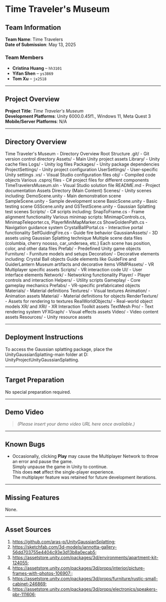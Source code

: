 # Time Traveler's Museum

## Team Information
**Team Name**: Time Travelers  
**Date of Submission**: May 13, 2025  

### Team Members
- **Cristina Huang** – `hh3101`  
- **Yifan Shen** – `ys3869`  
- **Tom Xu** – `jx2518`

---

## Project Overview

**Project Title**: *Time Traveler's Museum*  
**Development Platforms**: Unity 6000.0.45f1., Windows 11, Meta Quest 3  
**Mobile/Server Platforms**: N/A  

---

## Directory Overview

Time Traveler's Museum - Directory Overview
Root Structure
.git/ - Git version control directory
Assets/ - Main Unity project assets
Library/ - Unity cache files
Logs/ - Unity log files
Packages/ - Unity package dependencies
ProjectSettings/ - Unity project configuration
UserSettings/ - User-specific Unity settings
.vs/ - Visual Studio configuration files
obj/ - Compiled code objects
Various .csproj files - C# project files for different components
TimeTravelersMuseum.sln - Visual Studio solution file
README.md - Project documentation
Assets Directory (Main Content)
Scenes/ - Unity scenes including:
DemoScene.unity - Main demonstration scene
SampleScene.unity - Sample development scene
BasicScene.unity - Basic testing scene
GSScene.unity and GSTestScene.unity - Gaussian Splatting test scenes
Scripts/ - C# scripts including:
SnapToFrame.cs - Frame alignment functionality
Various minimap scripts: MinimapControls.cs, MinimapTeleporter.cs, PlayerMiniMapMarker.cs
ShowGoldenPath.cs - Navigation guidance system
CrystalBallPortal.cs - Interactive portal functionality
SelfGuidingFire.cs - Guide fire behavior
GaussianAssets/ - 3D assets using Gaussian Splatting technique
Multiple scene data files (columbia, cherry noosso, car_undersea, etc.)
Each scene has position, color, and other data files
Prefab/ - Predefined Unity game objects
Furniture/ - Furniture models and setups
Decoration/ - Decorative elements including:
Crystal Ball objects
Guide elements like GuideFire and GuiderLantern
Museum artifacts and decorative items
VRMPAssets/ - VR Multiplayer specific assets
Scripts/ - VR interaction code
UI/ - User interface elements
Network/ - Networking functionality
Player/ - Player controls and interaction
Helpers/ - Utility scripts
Gameplay/ - Core gameplay mechanics
Prefabs/ - VR-specific prefabricated objects
Materials/ - Material definitions
Textures/ - Visual textures
Animation/ - Animation assets
Material/ - Material definitions for objects
RenderTexture/ - Assets for rendering to textures
RealWorldObjects/ - Real-world object models
XR/ and XRI/ - XR Interaction Toolkit assets
TextMesh Pro/ - Text rendering system
VFXGraph/ - Visual effects assets
Video/ - Video content assets
Resources/ - Unity resource assets

---

## Deployment Instructions

To access the Gaussian splatting package, place the UnityGaussianSplatting-main folder at D: UnityProjectUnityGaussianSplatting.

---

## Target Preparation

No special preparation required.

---

## Demo Video

> *(Please insert your demo video URL here once available.)*

---

## Known Bugs

- Occasionally, clicking **Play** may cause the Multiplayer Network to throw an error and pause the game.  
  Simply unpause the game in Unity to continue.  
  This does **not** affect the single-player experience.  
  The multiplayer feature was retained for future development iterations.

---

## Missing Features

None.

---

## Asset Sources

1. https://github.com/aras-p/UnityGaussianSplatting;
2. https://sketchfab.com/3d-models/jannotta-gallery-56dd703755e4404c93e3d13b8a0ecab5;
3. https://assetstore.unity.com/packages/3d/environments/apartment-kit-124055;
4. https://assetstore.unity.com/packages/3d/props/interior/picture-frames-with-photos-106907;;
5. https://assetstore.unity.com/packages/3d/props/furniture/rustic-small-cabinet-246869;
6. https://assetstore.unity.com/packages/3d/props/electronics/speakers-pbr-111606;
